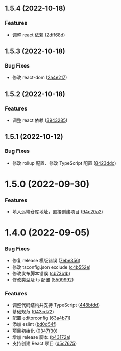 ## 1.5.4 (2022-10-18)


### Features

* 调整 react 依赖 ([2dff68d](https://github.com/DaphnisLi/daphnis-base-cli/commit/2dff68d541ab7a482b57ed94bb64862adfffd61e))



## 1.5.3 (2022-10-18)


### Bug Fixes

* 修改 react-dom ([2a4e217](https://github.com/DaphnisLi/daphnis-base-cli/commit/2a4e217fc51209e659794e784473fcbfb7ac3ade))



## 1.5.2 (2022-10-18)


### Features

* 调整 react 依赖 ([3943285](https://github.com/DaphnisLi/daphnis-base-cli/commit/3943285bc57d4284c74402bce489ad8448c64bc3))



## 1.5.1 (2022-10-12)


### Bug Fixes

* 修改 rollup 配置、修改 TypeScript 配置 ([8423ddc](https://github.com/DaphnisLi/daphnis-base-cli/commit/8423ddcc523d377e8c153f2b43650d352dead03b))



# 1.5.0 (2022-09-30)


### Features

* 填入远端仓库地址，直接创建项目 ([94c20a2](https://github.com/DaphnisLi/daphnis-base-cli/commit/94c20a28bf1e32fba504e46047ef2560c3c0fc6e))



# 1.4.0 (2022-09-05)


### Bug Fixes

* 修复 release 模版错误 ([7ebe356](https://github.com/DaphnisLi/daphnis-base-cli/commit/7ebe35640f8ba9a6091cba070d921c059d3d7d97))
* 修改 tsconfig.json exclude ([c4b552e](https://github.com/DaphnisLi/daphnis-base-cli/commit/c4b552efae583ffc303e7ddaad46716f2cefd54c))
* 修改发布脚本错误 ([cb73b1b](https://github.com/DaphnisLi/daphnis-base-cli/commit/cb73b1b44b0d4950f853c8e325b268fd66d5b439))
* 修改类型及 ts 配置 ([5509992](https://github.com/DaphnisLi/daphnis-base-cli/commit/5509992283f83e70bac46c59777c8b25ffae1079))


### Features

* 调整代码结构并支持 TypeScript ([448bfdd](https://github.com/DaphnisLi/daphnis-base-cli/commit/448bfdd1b5e2a0d08b64025f3e611306b147934c))
* 基础规范 ([043cd72](https://github.com/DaphnisLi/daphnis-base-cli/commit/043cd72ce284cd5c63dc83a1c0e0fd5d6718ab6e))
* 配置 editorconfig ([63a4b71](https://github.com/DaphnisLi/daphnis-base-cli/commit/63a4b71864e8c37e55e679a752d60feee7eb2a53))
* 添加 eslint ([bd0d54f](https://github.com/DaphnisLi/daphnis-base-cli/commit/bd0d54fe33809036a5926ad75e2065dd7c46fadd))
* 项目初始化 ([0347f30](https://github.com/DaphnisLi/daphnis-base-cli/commit/0347f307bdc07d414049fafe2c331de53bfa0178))
* 增加 release 脚本 ([b43172a](https://github.com/DaphnisLi/daphnis-base-cli/commit/b43172ad17c6b23a891dcc9cc3e314406c217f44))
* 支持创建 React 项目 ([d5c7675](https://github.com/DaphnisLi/daphnis-base-cli/commit/d5c76758dbc8f7a167366f30cf82c2a56d917861))



